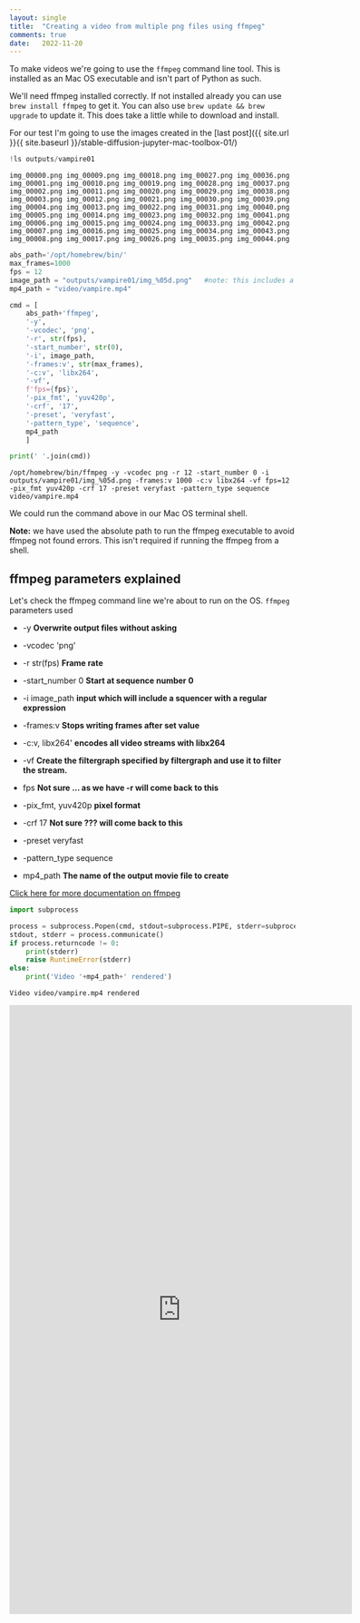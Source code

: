 ```yaml
---
layout: single
title:  "Creating a video from multiple png files using ffmpeg"
comments: true
date:   2022-11-20
---
```


To make videos we're going to use the `ffmpeg` command line tool.  This is installed as an Mac OS executable and isn't part of Python as such.

We'll need ffmpeg installed correctly. If not installed already you can use `brew install ffmpeg` to get it.  You can also use `brew update && brew upgrade` to update it. This does take a little while to download and install.

For our test I'm going to use the images created in the [last post]({{ site.url }}{{ site.baseurl }}/stable-diffusion-jupyter-mac-toolbox-01/)

```python
!ls outputs/vampire01
```

    img_00000.png img_00009.png img_00018.png img_00027.png img_00036.png
    img_00001.png img_00010.png img_00019.png img_00028.png img_00037.png
    img_00002.png img_00011.png img_00020.png img_00029.png img_00038.png
    img_00003.png img_00012.png img_00021.png img_00030.png img_00039.png
    img_00004.png img_00013.png img_00022.png img_00031.png img_00040.png
    img_00005.png img_00014.png img_00023.png img_00032.png img_00041.png
    img_00006.png img_00015.png img_00024.png img_00033.png img_00042.png
    img_00007.png img_00016.png img_00025.png img_00034.png img_00043.png
    img_00008.png img_00017.png img_00026.png img_00035.png img_00044.png



```python
abs_path='/opt/homebrew/bin/'
max_frames=1000
fps = 12
image_path = "outputs/vampire01/img_%05d.png"   #note: this includes a regular expression to define the sequencing as xxxxx (5 digits).
mp4_path = "video/vampire.mp4"
```


```python
cmd = [
    abs_path+'ffmpeg',
    '-y',
    '-vcodec', 'png',
    '-r', str(fps),
    '-start_number', str(0),
    '-i', image_path,
    '-frames:v', str(max_frames),
    '-c:v', 'libx264',
    '-vf',
    f'fps={fps}',
    '-pix_fmt', 'yuv420p',
    '-crf', '17',
    '-preset', 'veryfast',
    '-pattern_type', 'sequence',
    mp4_path
    ]

print(' '.join(cmd))
```

    /opt/homebrew/bin/ffmpeg -y -vcodec png -r 12 -start_number 0 -i outputs/vampire01/img_%05d.png -frames:v 1000 -c:v libx264 -vf fps=12 -pix_fmt yuv420p -crf 17 -preset veryfast -pattern_type sequence video/vampire.mp4


We could run the command above in our Mac OS terminal shell.

**Note:** we have used the absolute path to run the ffmpeg executable to avoid ffmpeg not found errors.  This isn't required if running the ffmpeg from a shell.

## ffmpeg parameters explained

Let's check the ffmpeg command line we're about to run on the OS. `ffmpeg` parameters used


- -y **Overwrite output files without asking**

- -vcodec 'png'

- -r str(fps) **Frame rate**

- -start_number 0 **Start at sequence number 0**

- -i image_path **input which will include a squencer with a regular expression**

- -frames:v **Stops writing frames after set value**

- -c:v, libx264' **encodes all video streams with libx264**

- -vf **Create the filtergraph specified by filtergraph and use it to filter the stream.**

- fps **Not sure ... as we have -r will come back to this**

- -pix_fmt, yuv420p **pixel format**

- -crf 17 **Not sure ??? will come back to this**

- -preset veryfast

- -pattern_type sequence

- mp4_path  **The name of the output movie file to create** 

[Click here for more documentation on ffmpeg](https://ffmpeg.org/ffmpeg.html)


```python
import subprocess
```


```python
process = subprocess.Popen(cmd, stdout=subprocess.PIPE, stderr=subprocess.PIPE)
stdout, stderr = process.communicate()
if process.returncode != 0:
    print(stderr)
    raise RuntimeError(stderr)
else:
    print('Video '+mp4_path+' rendered')
```

    Video video/vampire.mp4 rendered


<iframe width="604" height="1074" src="https://www.youtube.com/embed/xtmSAvpopek" title="Vampire AI Art 01 (embedded)" frameborder="0" allow="accelerometer; autoplay; clipboard-write; encrypted-media; gyroscope; picture-in-picture" allowfullscreen></iframe>


